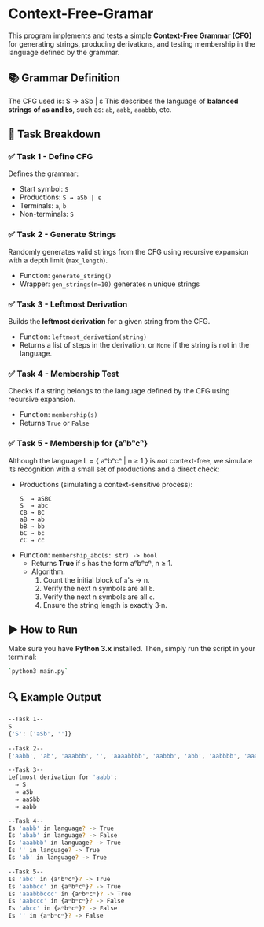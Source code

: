 # Context-Free-Gramar
This program implements and tests a simple **Context-Free Grammar (CFG)** for generating strings, producing derivations, and testing membership in the language defined by the grammar.

## 📚 Grammar Definition

The CFG used is:
S → aSb | ε
This describes the language of **balanced strings of `a`s and `b`s**, such as: `ab`, `aabb`, `aaabbb`, etc.

## 🧩 Task Breakdown

### ✅ Task 1 - Define CFG
Defines the grammar:
- Start symbol: `S`
- Productions: `S → aSb | ε`
- Terminals: `a`, `b`
- Non-terminals: `S`

### ✅ Task 2 - Generate Strings
Randomly generates valid strings from the CFG using recursive expansion with a depth limit (`max_length`).
- Function: `generate_string()`
- Wrapper: `gen_strings(n=10)` generates `n` unique strings

### ✅ Task 3 - Leftmost Derivation
Builds the **leftmost derivation** for a given string from the CFG.
- Function: `leftmost_derivation(string)`
- Returns a list of steps in the derivation, or `None` if the string is not in the language.

### ✅ Task 4 - Membership Test
Checks if a string belongs to the language defined by the CFG using recursive expansion.
- Function: `membership(s)`
- Returns `True` or `False`

 ### ✅ Task 5 - Membership for {aⁿbⁿcⁿ}

Although the language L = { aⁿbⁿcⁿ | n ≥ 1 } is _not_ context-free, we simulate its recognition with a small set of productions and a direct check:

- Productions (simulating a context-sensitive process):
  ```text
  S  → aSBC
  S  → abc
  CB → BC
  aB → ab
  bB → bb
  bC → bc
  cC → cc
  ```
- Function: `membership_abc(s: str) -> bool`
  - Returns **True** if `s` has the form aⁿbⁿcⁿ, n ≥ 1.
  - Algorithm:
    1. Count the initial block of `a`'s → n.
    2. Verify the next n symbols are all `b`.
    3. Verify the next n symbols are all `c`.
    4. Ensure the string length is exactly 3·n.


## ▶️ How to Run

Make sure you have **Python 3.x** installed. Then, simply run the script in your terminal:

```bash
`python3 main.py`
```
## 🔍 Example Output
```bash
--Task 1--
S
{'S': ['aSb', '']}
    
--Task 2--
['aabb', 'ab', 'aaabbb', '', 'aaaabbbb', 'aabbb', 'abb', 'aabbbb', 'aaabb', 'aaaabb']

--Task 3--
Leftmost derivation for 'aabb':
  ⇒ S
  ⇒ aSb
  ⇒ aaSbb
  ⇒ aabb

--Task 4--
Is 'aabb' in language? -> True
Is 'abab' in language? -> False
Is 'aaabbb' in language? -> True
Is '' in language? -> True
Is 'ab' in language? -> True

--Task 5--
Is 'abc' in {aⁿbⁿcⁿ}? -> True
Is 'aabbcc' in {aⁿbⁿcⁿ}? -> True
Is 'aaabbbccc' in {aⁿbⁿcⁿ}? -> True
Is 'aabccc' in {aⁿbⁿcⁿ}? -> False
Is 'abcc' in {aⁿbⁿcⁿ}? -> False
Is '' in {aⁿbⁿcⁿ}? -> False
```
